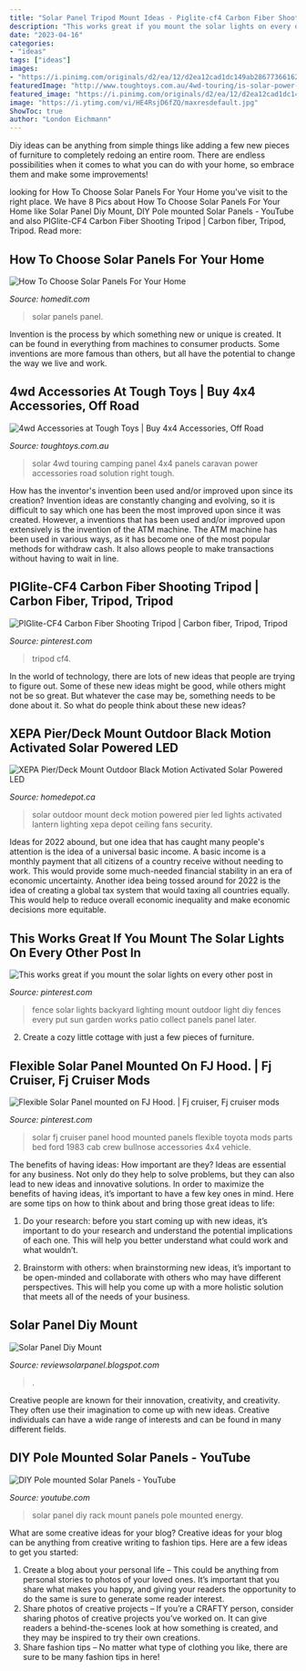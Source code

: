 ```yaml
---
title: "Solar Panel Tripod Mount Ideas - Piglite-cf4 Carbon Fiber Shooting Tripod"
description: "This works great if you mount the solar lights on every other post in"
date: "2023-04-16"
categories:
- "ideas"
tags: ["ideas"]
images:
- "https://i.pinimg.com/originals/d2/ea/12/d2ea12cad1dc149ab28677366162753c.jpg"
featuredImage: "http://www.toughtoys.com.au/4wd-touring/is-solar-power-the-right-solution-for-me/camping-touring-solar-power.jpg"
featured_image: "https://i.pinimg.com/originals/d2/ea/12/d2ea12cad1dc149ab28677366162753c.jpg"
image: "https://i.ytimg.com/vi/HE4RsjD6fZQ/maxresdefault.jpg"
ShowToc: true
author: "London Eichmann"
---
```



Diy ideas can be anything from simple things like adding a few new pieces of furniture to completely redoing an entire room. There are endless possibilities when it comes to what you can do with your home, so embrace them and make some improvements!

	

		
looking for How To Choose Solar Panels For Your Home you've visit to the right place. We have 8 Pics about How To Choose Solar Panels For Your Home like Solar Panel Diy Mount, DIY Pole mounted Solar Panels - YouTube and also PIGlite-CF4 Carbon Fiber Shooting Tripod | Carbon fiber, Tripod, Tripod. Read more:
		
    
## How To Choose Solar Panels For Your Home

<img loading=lazy src="https://cdn.homedit.com/wp-content/uploads/2011/04/pergola-solar-panels.jpg" onerror="this.onerror=null;this.src='https://tse1.mm.bing.net/th?id=OIP.vTHS6Ixo_88LNmZOWXOMNQHaFj&amp;pid=15.1';" alt="How To Choose Solar Panels For Your Home">

_Source: homedit.com_

>solar panels panel. 

	

Invention is the process by which something new or unique is created. It can be found in everything from machines to consumer products. Some inventions are more famous than others, but all have the potential to change the way we live and work.

    
## 4wd Accessories At Tough Toys | Buy 4x4 Accessories, Off Road

<img loading=lazy src="http://www.toughtoys.com.au/4wd-touring/is-solar-power-the-right-solution-for-me/camping-touring-solar-power.jpg" onerror="this.onerror=null;this.src='https://tse3.mm.bing.net/th?id=OIP.KYLatjD_XyLRnpvBJt9HfQHaFg&amp;pid=15.1';" alt="4wd Accessories at Tough Toys | Buy 4x4 Accessories, Off Road">

_Source: toughtoys.com.au_

>solar 4wd touring camping panel 4x4 panels caravan power accessories road solution right tough. 

	

How has the inventor's invention been used and/or improved upon since its creation?
Invention ideas are constantly changing and evolving, so it is difficult to say which one has been the most improved upon since it was created. However, a inventions that has been used and/or improved upon extensively is the invention of the ATM machine. The ATM machine has been used in various ways, as it has become one of the most popular methods for withdraw cash. It also allows people to make transactions without having to wait in line.

    
## PIGlite-CF4 Carbon Fiber Shooting Tripod | Carbon Fiber, Tripod, Tripod

<img loading=lazy src="https://i.pinimg.com/736x/7f/12/0c/7f120c28ea23f250a56e3b187019cbb5.jpg" onerror="this.onerror=null;this.src='https://tse4.mm.bing.net/th?id=OIP.pKIyibDyf_NlaO7Xu-XpRgHaIL&amp;pid=15.1';" alt="PIGlite-CF4 Carbon Fiber Shooting Tripod | Carbon fiber, Tripod, Tripod">

_Source: pinterest.com_

>tripod cf4. 

	

In the world of technology, there are lots of new ideas that people are trying to figure out. Some of these new ideas might be good, while others might not be so great. But whatever the case may be, something needs to be done about it. So what do people think about these new ideas?

    
## XEPA Pier/Deck Mount Outdoor Black Motion Activated Solar Powered LED

<img loading=lazy src="https://s7d2.scene7.com/is/image/homedepotcanada/p_1000764119.jpg?$pipGallery$&amp;hei=1000&amp;wid=1000&amp;fmt=jpg&amp;fit=constrain" onerror="this.onerror=null;this.src='https://tse2.mm.bing.net/th?id=OIP.XHAZT-C9NsxFkh6wktjvFgHaHa&amp;pid=15.1';" alt="XEPA Pier/Deck Mount Outdoor Black Motion Activated Solar Powered LED">

_Source: homedepot.ca_

>solar outdoor mount deck motion powered pier led lights activated lantern lighting xepa depot ceiling fans security. 

	

Ideas for 2022 abound, but one idea that has caught many people's attention is the idea of a universal basic income. A basic income is a monthly payment that all citizens of a country receive without needing to work. This would provide some much-needed financial stability in an era of economic uncertainty. Another idea being tossed around for 2022 is the idea of creating a global tax system that would taxing all countries equally. This would help to reduce overall economic inequality and make economic decisions more equitable.

    
## This Works Great If You Mount The Solar Lights On Every Other Post In

<img loading=lazy src="https://i.pinimg.com/originals/9a/b1/42/9ab1427d515ed8aeee30708298145d35.jpg" onerror="this.onerror=null;this.src='https://tse1.mm.bing.net/th?id=OIP.Vt4arj6bCoDteBWdtRyBcgHaJ4&amp;pid=15.1';" alt="This works great if you mount the solar lights on every other post in">

_Source: pinterest.com_

>fence solar lights backyard lighting mount outdoor light diy fences every put sun garden works patio collect panels panel later. 

	

2. Create a cozy little cottage with just a few pieces of furniture.

    
## Flexible Solar Panel Mounted On FJ Hood. | Fj Cruiser, Fj Cruiser Mods

<img loading=lazy src="https://i.pinimg.com/originals/d2/ea/12/d2ea12cad1dc149ab28677366162753c.jpg" onerror="this.onerror=null;this.src='https://tse3.mm.bing.net/th?id=OIP.KekwjW3whjoakgA_VIjRDgHaGs&amp;pid=15.1';" alt="Flexible Solar Panel mounted on FJ Hood. | Fj cruiser, Fj cruiser mods">

_Source: pinterest.com_

>solar fj cruiser panel hood mounted panels flexible toyota mods parts bed ford 1983 cab crew bullnose accessories 4x4 vehicle. 

	

The benefits of having ideas: How important are they?
Ideas are essential for any business. Not only do they help to solve problems, but they can also lead to new ideas and innovative solutions. In order to maximize the benefits of having ideas, it’s important to have a few key ones in mind. Here are some tips on how to think about and bring those great ideas to life:
1. Do your research: before you start coming up with new ideas, it’s important to do your research and understand the potential implications of each one. This will help you better understand what could work and what wouldn’t.

2. Brainstorm with others: when brainstorming new ideas, it’s important to be open-minded and collaborate with others who may have different perspectives. This will help you come up with a more holistic solution that meets all of the needs of your business.

    
## Solar Panel Diy Mount

<img loading=lazy src="https://lh6.googleusercontent.com/proxy/d61QmCk9TaA_WMWk2mKBRp6VoO7hh4pin_Z6xPWSv3WUfZixz5tcwqboBZ5tnubIfb-0rBnH2QgHD1Nv7Z_vXeCwj_eawX7z8idFMzEzi2ndlO7b=s0-d" onerror="this.onerror=null;this.src='https://tse4.mm.bing.net/th?id=OIP.zAH85lmzbdYhtPBvogULNAHaJw&amp;pid=15.1';" alt="Solar Panel Diy Mount">

_Source: reviewsolarpanel.blogspot.com_

>. 

	

Creative people are known for their innovation, creativity, and creativity. They often use their imagination to come up with new ideas. Creative individuals can have a wide range of interests and can be found in many different fields.

    
## DIY Pole Mounted Solar Panels - YouTube

<img loading=lazy src="https://i.ytimg.com/vi/HE4RsjD6fZQ/maxresdefault.jpg" onerror="this.onerror=null;this.src='https://tse3.mm.bing.net/th?id=OIP.85qiVsBwYr4gRT8C0DlpcAHaEK&amp;pid=15.1';" alt="DIY Pole mounted Solar Panels - YouTube">

_Source: youtube.com_

>solar panel diy rack mount panels pole mounted energy. 

	

What are some creative ideas for your blog?
Creative ideas for your blog can be anything from creative writing to fashion tips. Here are a few ideas to get you started: 
1) Create a blog about your personal life – This could be anything from personal stories to photos of your loved ones. It’s important that you share what makes you happy, and giving your readers the opportunity to do the same is sure to generate some reader interest. 
2) Share photos of creative projects – If you’re a CRAFTY person, consider sharing photos of creative projects you’ve worked on. It can give readers a behind-the-scenes look at how something is created, and they may be inspired to try their own creations. 
3) Share fashion tips – No matter what type of clothing you like, there are sure to be many fashion tips in here!

